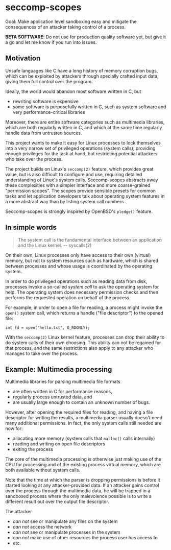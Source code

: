 # seccomp-scopes

Goal: Make application level sandboxing easy
and mitigate the consequences of an attacker taking control of a process.

  **BETA SOFTWARE**: Do not use for production quality software yet,
  but give it a go and let me know if you run into issues.

## Motivation

Unsafe languages like C have a long history of memory corruption bugs,
which can be exploited by attackers through specially crafted input
data, giving them full control over the program.

Ideally, the world would abandon most software written in C, but

* rewriting software is expensive
* some software is purposefully written in C, such as system software
  and very performance-critical libraries

Moreover, there are entire software categories such as multimedia
libraries, which are both regularly written in C, and which at the
same time regularly handle data from untrusted sources.

This project wants to make it easy for Linux processes to lock
themselves into a very narrow set of privileged operations (system
calls), providing enough privileges for the task at hand, but
restricting potential attackers who take over the process.

The project builds on Linux's `seccomp(2)` feature, which provides
great value, but is also difficult to configure and use, requiring
detailed understanding of Linux's system calls.  Seccomp-scopes
abstracts away these complexities with a simpler interface and more
coarse-grained "permission scopes".  The scopes provide sensible
presets for common tasks and let application developers talk about
operating system features in a more abstract way than by listing
system call numbers.

Seccomp-scopes is strongly inspired by OpenBSD's `pledge()` feature.

## In simple words

> The system call is the fundamental interface between an application
> and the Linux kernel.  -- syscalls(2)

On their own, Linux processes only have access to their own (virtual)
memory, but not to system resources such as hardware, which is shared
between processes and whose usage is coordinated by the operating
system.

In order to do privileged operations such as reading data from disk,
processes invoke a so-called *system call* to ask the operating system
for help.  The operating system does necessary permission checks and
then performs the requested operation on behalf of the process.

For example, in order to open a file for reading, a process might
invoke the `open()` system call, which returns a handle ("file
descriptor") to the opened file:

    int fd = open("hello.txt", O_RDONLY);

With the `seccomp(2)` Linux kernel feature, processes can drop their
ability to do system calls of their own choosing.  This ability can
not be regained for that process, and the same restrictions also apply
to any attacker who manages to take over the process.

## Example: Multimedia processing

Multimedia libraries for parsing multimedia file formats

* are often written in C for performance reasons,
* regularly process untrusted data, and
* are usually large enough to contain an unknown number of bugs.

However, after opening the required files for reading, and having a
file descriptor for writing the results, a multimedia parser usually
doesn't need many additional permissions.  In fact, the only system
calls still needed are now for:

* allocating more memory (system calls that `malloc()` calls internally)
* reading and writing on open file descriptors
* exiting the process

The core of the multimedia processing is otherwise just making use of
the CPU for processing and of the existing process virtual memory,
which are both available without system calls.

Note that the time at which the parser is dropping permissions is
before it started looking at any attacker-provided data.  If an
attacker gains control over the process through the multimedia data,
he will be trapped in a sandboxed process where the only malevolence
possible is to write a different result out over the output file
descriptor.

The attacker
* *can not* see or manipulate any files on the system
* *can not* access the network
* *can not* see or manipulate processes in the system
* *can not* make use of other resources the process user has access to
* etc.
